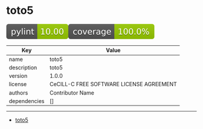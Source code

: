# toto5
![pylint](./badges/pylint.svg)![pytest](./badges/coverage.svg)

| Key | Value |
|-----|-------|
| name | toto5 |
| description | toto5 |
| version | 1.0.0 |
| license | CeCILL-C FREE SOFTWARE LICENSE AGREEMENT |
| authors | Contributor Name |
| dependencies | [] |

----------------------------------------
- [toto5](./toto5.md)
